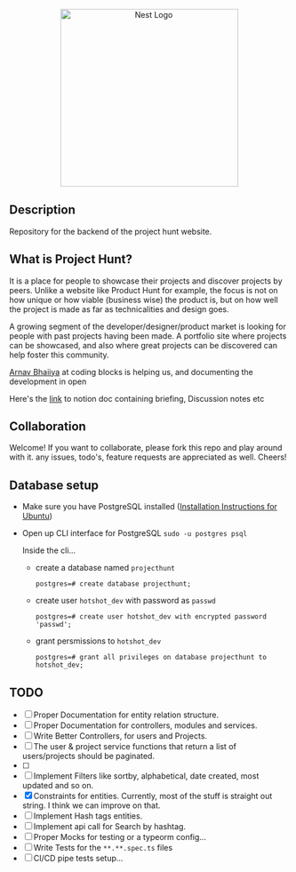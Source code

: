 <p align="center">
  <a href="http://nestjs.com/" target="blank"><img src="https://nestjs.com/img/logo_text.svg" width="320" alt="Nest Logo" /></a>
</p>

## Description

Repository for the backend of the project hunt website.

## What is Project Hunt?

It is a place for people to showcase their projects and discover projects by peers. Unlike a website like Product Hunt for example, the focus is not on how unique or how viable (business wise) the product is, but on how well the project is made as far as technicalities and design goes.

A growing segment of the developer/designer/product market is looking for people with past projects having been made. A portfolio site where projects can be showcased, and also where great projects can be discovered can help foster this community.

[Arnav Bhaiiya](https://github.com/championswimmer) at coding blocks is helping us, and documenting the development in open

Here's the [link](https://www.notion.so/myproject-page-f753fd0a6cb24ce19ff01e1d96d75af0) to notion doc containing briefing, Discussion notes etc

## Collaboration

Welcome! If you want to collaborate, please fork this repo and play around with it. any issues, todo's, feature requests are appreciated as well. Cheers!

## Database setup

- Make sure you have PostgreSQL installed ([Installation Instructions for Ubuntu](https://www.digitalocean.com/community/tutorials/how-to-install-and-use-postgresql-on-ubuntu-18-04))
- Open up CLI interface for PostgreSQL
  `sudo -u postgres psql`

  Inside the cli...

  - create a database named `projecthunt`

    `postgres=# create database projecthunt;`

  - create user `hotshot_dev` with password as `passwd`

    `postgres=# create user hotshot_dev with encrypted password 'passwd';`

  - grant persmissions to `hotshot_dev`

    `postgres=# grant all privileges on database projecthunt to hotshot_dev;`

## TODO

- [ ] Proper Documentation for entity relation structure.
- [ ] Proper Documentation for controllers, modules and services.
- [ ] Write Better Controllers, for users and Projects.
- [ ] The user & project service functions that return a list of users/projects should be paginated.
- [ ]
- [ ] Implement Filters like sortby, alphabetical, date created, most updated and so on.
- [x] Constraints for entities. Currently, most of the stuff is straight out string. I think we can improve on that.
- [ ] Implement Hash tags entities.
- [ ] Implement api call for Search by hashtag.
- [ ] Proper Mocks for testing or a typeorm config...
- [ ] Write Tests for the `**.**.spec.ts` files
- [ ] CI/CD pipe tests setup...
